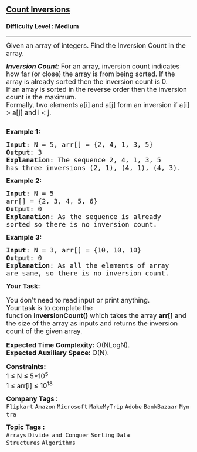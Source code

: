 <h2><a href="https://www.geeksforgeeks.org/problems/inversion-of-array-1587115620/1?page=1&company=Amazon,Microsoft&sprint=a663236c31453b969852f9ea22507634&sortBy=submissions">Count Inversions</a></h2><h3>Difficulty Level : Medium</h3><hr><div class="problems_problem_content__Xm_eO"><p><span style="font-size: 18px;">Given an array of integers. Find the Inversion Count in the array.&nbsp;</span></p>
<p><span style="font-size: 18px;"><em><strong>Inversion Count</strong>: </em>For an array, inversion count indicates how far (or close) the array is from being sorted. If the array is already sorted then the inversion count is 0. <br>If an array is sorted in the reverse order then the inversion count is the maximum.&nbsp;<br>Formally, two elements a[i] and a[j] form an inversion if a[i] &gt; a[j] and i &lt; j.</span><br>&nbsp;</p>
<p><span style="font-size: 18px;"><strong>Example 1:</strong></span></p>
<pre><span style="font-size: 18px;"><strong>Input</strong>: N = 5, arr[] = {2, 4, 1, 3, 5}
<strong>Output</strong>: 3
<strong>Explanation</strong>: The sequence 2, 4, 1, 3, 5 
has three inversions (2, 1), (4, 1), (4, 3).</span></pre>
<p><span style="font-size: 18px;"><strong>Example 2:</strong></span></p>
<pre><span style="font-size: 18px;"><strong>Input</strong>: N = 5
arr[] = {2, 3, 4, 5, 6}
<strong>Output</strong>: 0
<strong>Explanation</strong>: As the sequence is already 
sorted so there is no inversion count.</span></pre>
<p><span style="font-size: 18px;"><strong>Example 3:</strong></span></p>
<pre><span style="font-size: 18px;"><strong>Input</strong>: N = 3, arr[] = {10, 10, 10}
<strong>Output</strong>: 0
<strong>Explanation</strong>: As all the elements of array 
are same, so there is no inversion count.</span></pre>
<p><strong><span style="font-size: 18px;">Your Task:<br></span></strong><br><span style="font-size: 18px;">You don't need to read input or print anything. <br>Your task is to complete the function&nbsp;<strong>inversionCount()</strong>&nbsp;which takes the array <strong>arr[]</strong> and the size of the array as inputs and returns the inversion count of the given array.</span><br><br><span style="font-size: 18px;"><strong>Expected Time Complexity:&nbsp;</strong>O(NLogN).<br><strong>Expected Auxiliary Space:&nbsp;</strong>O(N).</span><br><br><span style="font-size: 18px;"><strong>Constraints:</strong></span><br><span style="font-size: 18px;">1 ≤ N ≤ 5*10<sup>5</sup><br>1 ≤ arr[i]&nbsp;≤ 10<sup>18</sup></span></p></div><p><span style=font-size:18px><strong>Company Tags : </strong><br><code>Flipkart</code>&nbsp;<code>Amazon</code>&nbsp;<code>Microsoft</code>&nbsp;<code>MakeMyTrip</code>&nbsp;<code>Adobe</code>&nbsp;<code>BankBazaar</code>&nbsp;<code>Myntra</code>&nbsp;<br><p><span style=font-size:18px><strong>Topic Tags : </strong><br><code>Arrays</code>&nbsp;<code>Divide and Conquer</code>&nbsp;<code>Sorting</code>&nbsp;<code>Data Structures</code>&nbsp;<code>Algorithms</code>&nbsp;